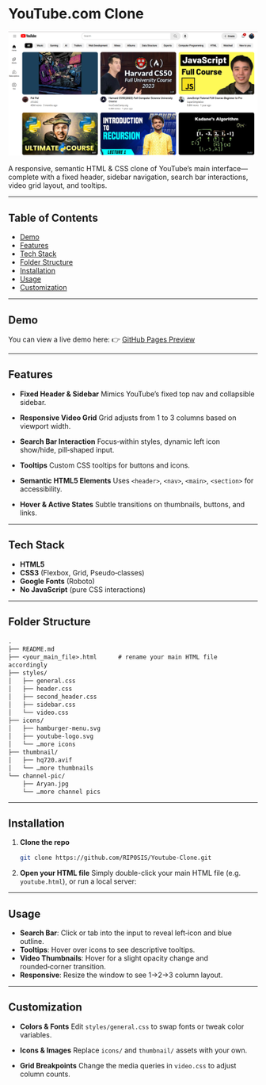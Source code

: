 # YouTube.com Clone

![alt text](image.png)

A responsive, semantic HTML & CSS clone of YouTube’s main interface—complete with a fixed header, sidebar navigation, search bar interactions, video grid layout, and tooltips.

---

## Table of Contents

* [Demo](#demo)
* [Features](#features)
* [Tech Stack](#tech-stack)
* [Folder Structure](#folder-structure)
* [Installation](#installation)
* [Usage](#usage)
* [Customization](#customization)

---

## Demo

You can view a live demo here:
👉 [GitHub Pages Preview](https://riposis.me/Youtube-Clone/)

---

## Features

* **Fixed Header & Sidebar**
  Mimics YouTube’s fixed top nav and collapsible sidebar.

* **Responsive Video Grid**
  Grid adjusts from 1 to 3 columns based on viewport width.

* **Search Bar Interaction**
  Focus‑within styles, dynamic left icon show/hide, pill‑shaped input.

* **Tooltips**
  Custom CSS tooltips for buttons and icons.

* **Semantic HTML5 Elements**
  Uses `<header>`, `<nav>`, `<main>`, `<section>` for accessibility.

* **Hover & Active States**
  Subtle transitions on thumbnails, buttons, and links.

---

## Tech Stack

* **HTML5**
* **CSS3** (Flexbox, Grid, Pseudo‑classes)
* **Google Fonts** (Roboto)
* **No JavaScript** (pure CSS interactions)

---

## Folder Structure

```
.
├── README.md
├── <your_main_file>.html      # rename your main HTML file accordingly
├── styles/
│   ├── general.css
│   ├── header.css
│   ├── second_header.css
│   ├── sidebar.css
│   └── video.css
├── icons/
│   ├── hamburger-menu.svg
│   ├── youtube-logo.svg
│   └── …more icons
├── thumbnail/
│   ├── hq720.avif
│   └── …more thumbnails
└── channel-pic/
    ├── Aryan.jpg
    └── …more channel pics
```

---

## Installation

1. **Clone the repo**

   ```bash
   git clone https://github.com/RIP0SIS/Youtube-Clone.git
   ```

2. **Open your HTML file**
   Simply double-click your main HTML file (e.g. `youtube.html`), or run a local server:

---

## Usage

* **Search Bar**: Click or tab into the input to reveal left‑icon and blue outline.
* **Tooltips**: Hover over icons to see descriptive tooltips.
* **Video Thumbnails**: Hover for a slight opacity change and rounded‑corner transition.
* **Responsive**: Resize the window to see 1→2→3 column layout.

---

## Customization

* **Colors & Fonts**
  Edit `styles/general.css` to swap fonts or tweak color variables.

* **Icons & Images**
  Replace `icons/` and `thumbnail/` assets with your own.

* **Grid Breakpoints**
  Change the media queries in `video.css` to adjust column counts.
